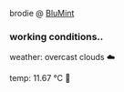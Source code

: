 brodie @ [BluMint](https://www.linkedin.com/company/blumint-io/)

<!--weather_start-->
### working conditions..

weather: overcast clouds ☁️

temp: 11.67 °C 👕

<!--weather_end-->
